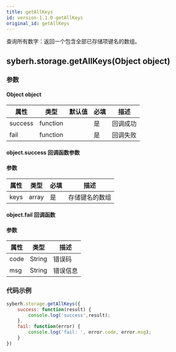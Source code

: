 ```yaml
---
title: getAllKeys
id: version-1.1.0-getAllKeys
original_id: getAllKeys
---
```


查询所有数字：返回一个包含全部已存储项键名的数组。

<!-- 支持`Promise` 使用。 -->

## syberh.storage.getAllKeys(Object object)
### 参数
#### Object object
| 属性     | 类型   | 默认值  |  必填 | 描述                         |
| ---------- | ------- | -------- | ---------------- | ----------------------------------
| success | function |  |  是       | 回调成功      |
| fail   | function |  |  是       | 回调失败      |


#### object.success 回调函数参数
#### 参数
| 属性     | 类型    | 必填 | 描述                     |
| ---------- | ------- | -------- | ---------------------- |
| keys | array | 是     | 存储键名的数组 |

#### object.fail 回调函数
#### 参数
| 属性 | 类型  | 描述 |
| -- | -- | -- |
| code | String | 错误码 |
| msg | String  | 错误信息 |

### 代码示例
``` javascript
syberh.storage.getAllKeys({
    success: function(result) {
        console.log('success',result); 
    },
    fail: function(error) {
        console.log('fail: ', error.code, error.msg);
    }
})
```

<!-- #### Promise
``` javascript
syberh.storage.getAllKeys()
    .then(function(result) {
        console.log('success',result); 
    }).catch(function(error) {
        console.log('fail: ', error.code, error.msg);
    })
``` -->